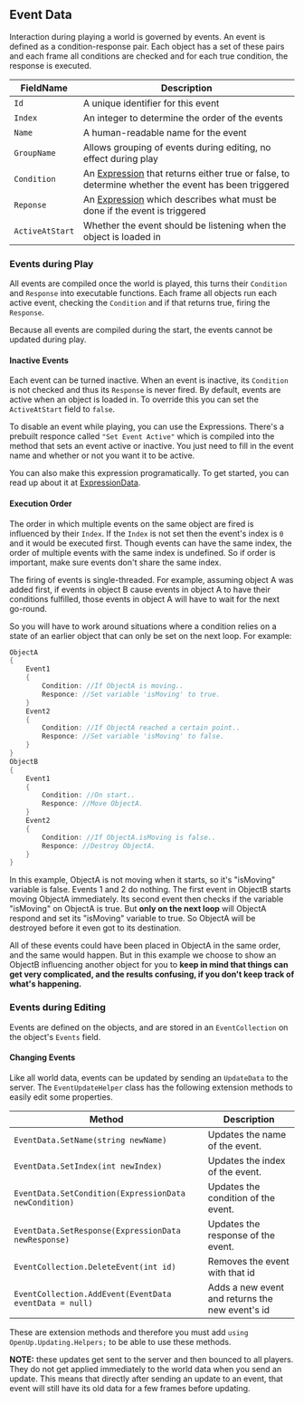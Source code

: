 ﻿## Event Data

Interaction during playing a world is governed by events. An event is defined
as a condition-response pair. Each object has a set of these pairs and each
frame all conditions are checked and for each true condition, the response
is executed.

| FieldName | Description |
| --- | --- |
| `Id` | A unique identifier for this event |
| `Index` | An integer to determine the order of the events |
| `Name` | A human-readable name for the event |
| `GroupName` | Allows grouping of events during editing, no effect during play |
| `Condition` | An [Expression](ExpressionData/ExpressionData.md) that returns either true or false, to determine whether the event has been triggered |
| `Reponse` | An [Expression](ExpressionData/ExpressionData.md) which describes what must be done if the event is triggered |
| `ActiveAtStart` | Whether the event should be listening when the object is loaded in |

### Events during Play

All events are compiled once the world is played, this turns their `Condition`
and `Response` into executable functions. Each frame all objects run each active
event, checking the `Condition` and if that returns true, firing the `Response`.

Because all events are compiled during the start, the events cannot be updated during
play.

#### Inactive Events

Each event can be turned inactive. When an event is inactive, its `Condition`
is not checked and thus its `Response` is never fired.
By default, events are active when an object is loaded in. To override this you
can set the `ActiveAtStart` field to `false`.

To disable an event while playing, you can use the Expressions. There's a prebuilt responce called
`"Set Event Active"` which is compiled into the method that sets an event active or inactive. You just need
to fill in the event name and whether or not you want it to be active.

You can also make this expression programatically. To get started, you can read up about it at [ExpressionData](ExpressionData/ExpressionData.md).

#### Execution Order

The order in which multiple events on the same object are fired is influenced
by their `Index`. If the `Index` is not set then the event's index is `0` and
it would be executed first. Though events can have the same index, the order of multiple events with the same 
index is undefined. So if order is important, make sure events don't share the same index.

The firing of events is single-threaded. For example, assuming object A was added first, if events in object B 
cause events in object A to have their conditions fulfilled, those events in object A will have to wait for the
next go-round.

So you will have to work around situations where a condition relies on a state of an earlier object that can only 
be set on the next loop. For example:

```csharp
ObjectA
{
    Event1
    {
        Condition: //If ObjectA is moving..
        Responce: //Set variable 'isMoving' to true.
    }
    Event2
    {
        Condition: //If ObjectA reached a certain point..
        Responce: //Set variable 'isMoving' to false.
    }  
}
ObjectB
{
    Event1
    {
        Condition: //On start..
        Responce: //Move ObjectA.
    }
    Event2
    {
        Condition: //If ObjectA.isMoving is false..
        Responce: //Destroy ObjectA.
    }
}
```
In this example, ObjectA is not moving when it starts, so it's "isMoving" variable is false. Events 1 and 2 do
nothing. The first event in ObjectB starts moving ObjectA immediately. Its second event then checks if the variable 
"isMoving" on ObjectA is true. But **only on the next loop** will ObjectA respond and set its "isMoving" variable
to true. So ObjectA will be destroyed before it even got to its destination.

All of these events could have been placed in ObjectA in the same order, and the same would happen. But in this
example we choose to show an ObjectB influencing another object for you to **keep in mind that things can get very
complicated, and the results confusing, if you don't keep track of what's happening.**

### Events during Editing

Events are defined on the objects, and are stored in an `EventCollection` on the object's
`Events` field.

#### Changing Events
Like all world data, events can be updated by sending an `UpdateData` to the server. The
`EventUpdateHelper` class has the following extension methods to easily edit some properties.

| Method | Description |
| --- | --- |
| `EventData.SetName(string newName)` | Updates the name of the event. |
| `EventData.SetIndex(int newIndex)` | Updates the index of the event. |
| `EventData.SetCondition(ExpressionData newCondition)` | Updates the condition of the event. |
| `EventData.SetResponse(ExpressionData newResponse)` | Updates the response of the event. |
| `EventCollection.DeleteEvent(int id)` | Removes the event with that id |
| `EventCollection.AddEvent(EventData eventData = null)` | Adds a new event and returns the new event's id |

These are extension methods and therefore you must add `using OpenUp.Updating.Helpers;` to be able to
use these methods.

**NOTE:** these updates get sent to the server and then bounced to all players. They do not get applied
immediately to the world data when you send an update. This means that directly after sending
an update to an event, that event will still have its old data for a few frames before updating.